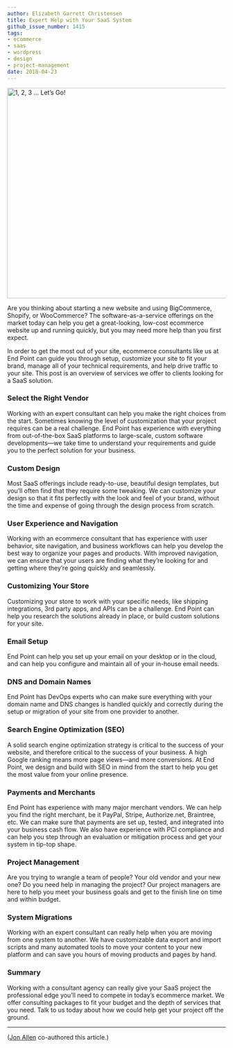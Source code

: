 ```yaml
---
author: Elizabeth Garrett Christensen
title: Expert Help with Your SaaS System
github_issue_number: 1415
tags:
- ecommerce
- saas
- wordpress
- design
- project-management
date: 2018-04-23
---
```


<img src="/blog/2018/04/expert-help-with-saas/123go.jpg" width="770" height="485" alt="1, 2, 3 … Let’s Go!" />

Are you thinking about starting a new website and using BigCommerce, Shopify, or WooCommerce? The software-as-a-service offerings on the market today can help you get a great-looking, low-cost ecommerce website up and running quickly, but you may need more help than you first expect.

In order to get the most out of your site, ecommerce consultants like us at End Point can guide you through setup, customize your site to fit your brand, manage all of your technical requirements, and help drive traffic to your site. This post is an overview of services we offer to clients looking for a SaaS solution.

### Select the Right Vendor

Working with an expert consultant can help you make the right choices from the start. Sometimes knowing the level of customization that your project requires can be a real challenge. End Point has experience with everything from out-of-the-box SaaS platforms to large-scale, custom software developments—​we take time to understand your requirements and guide you to the perfect solution for your business.

### Custom Design

Most SaaS offerings include ready-to-use, beautiful design templates, but you’ll often find that they require some tweaking. We can customize your design so that it fits perfectly with the look and feel of your brand, without the time and expense of going through the design process from scratch.

### User Experience and Navigation

Working with an ecommerce consultant that has experience with user behavior, site navigation, and business workflows can help you develop the best way to organize your pages and products. With improved navigation, we can ensure that your users are finding what they’re looking for and getting where they’re going quickly and seamlessly.

### Customizing Your Store

Customizing your store to work with your specific needs, like shipping integrations, 3rd party apps, and APIs can be a challenge. End Point can help you research the solutions already in place, or build custom solutions for your site.

### Email Setup

End Point can help you set up your email on your desktop or in the cloud, and can help you configure and maintain all of your in-house email needs.

### DNS and Domain Names

End Point has DevOps experts who can make sure everything with your domain name and DNS changes is handled quickly and correctly during the setup or migration of your site from one provider to another.

### Search Engine Optimization (SEO)

A solid search engine optimization strategy is critical to the success of your website, and therefore critical to the success of your business. A high Google ranking means more page views—​and more conversions. At End Point, we design and build with SEO in mind from the start to help you get the most value from your online presence.

### Payments and Merchants

End Point has experience with many major merchant vendors. We can help you find the right merchant, be it PayPal, Stripe, Authorize.net, Braintree, etc. We can make sure that payments are set up, tested, and integrated into your business cash flow. We also have experience with PCI compliance and can help you step through an evaluation or mitigation process and get your system in tip-top shape.

### Project Management

Are you trying to wrangle a team of people? Your old vendor and your new one? Do you need help in managing the project? Our project managers are here to help you meet your business goals and get to the finish line on time and within budget.

### System Migrations

Working with an expert consultant can really help when you are moving from one system to another. We have customizable data export and import scripts and many automated tools to move your content to your new platform and can save you hours of moving products and pages by hand.

### Summary

Working with a consultant agency can really give your SaaS project the professional edge you’ll need to compete in today’s ecommerce market. We offer consulting packages to fit your budget and the depth of services that you need. Talk to us today about how we could help get your project off the ground.

---

([Jon Allen](/blog/authors/jon-allen) co-authored this article.)
